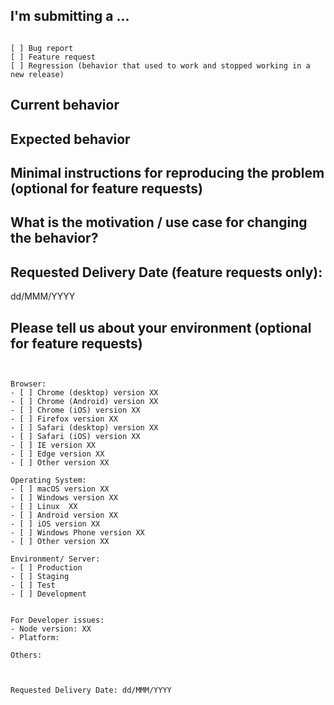 <!--
PLEASE HELP US PROCESS GITHUB ISSUES FASTER BY PROVIDING THE FOLLOWING INFORMATION.
-->

## I'm submitting a ...
<!-- Check one of the following options with "x" and add the appropriate label to the issue as well -->
<pre><code>
[ ] Bug report <!-- Please search this repo for a similar issue or PR before submitting -->
[ ] Feature request
[ ] Regression (behavior that used to work and stopped working in a new release)
</code></pre>

## Current behavior
<!-- Describe how the issue manifests. -->


## Expected behavior
<!-- Describe what the desired behavior would be. -->


## Minimal instructions for reproducing the problem (optional for feature requests)
<!--
For bug reports please provide the *STEPS TO REPRODUCE* and if possible a *MINIMAL DEMO* of the problem via
https://plnkr.co or similar.
-->

## What is the motivation / use case for changing the behavior?
<!-- Describe the motivation or the concrete use case. -->


## Requested Delivery Date (feature requests only):
dd/MMM/YYYY
<!--
This gives us a better sense of the urgency of the issue compared to labels
If possible, We'll respond with the actual delivery date
-->

## Please tell us about your environment (optional for feature requests)

<pre><code>

Browser:
- [ ] Chrome (desktop) version XX
- [ ] Chrome (Android) version XX
- [ ] Chrome (iOS) version XX
- [ ] Firefox version XX
- [ ] Safari (desktop) version XX
- [ ] Safari (iOS) version XX
- [ ] IE version XX
- [ ] Edge version XX
- [ ] Other version XX <!-- Replace Other with name of browser -->

Operating System:
- [ ] macOS version XX
- [ ] Windows version XX
- [ ] Linux <!-- Add flavor name here --> XX
- [ ] Android version XX
- [ ] iOS version XX
- [ ] Windows Phone version XX
- [ ] Other version XX <!-- Replace Other with name of OS -->

Environment/ Server:
- [ ] Production
- [ ] Staging
- [ ] Test
- [ ] Development
<!-- If possible, check whether this is still an issue on the test server first -->

For Developer issues:
- Node version: XX <!-- use `node --version` -->
- Platform: <!-- Mac, Linux, Windows -->

Others:
<!-- Anything else relevant?  Operating system version, IDE, package manager, HTTP server, ... -->


Requested Delivery Date: dd/MMM/YYYY
<!-- 
This gives us a better sense of the urgency of the issue compared to labels 
If possible, We'll respond with the actual delivery date
-->
</code></pre>
